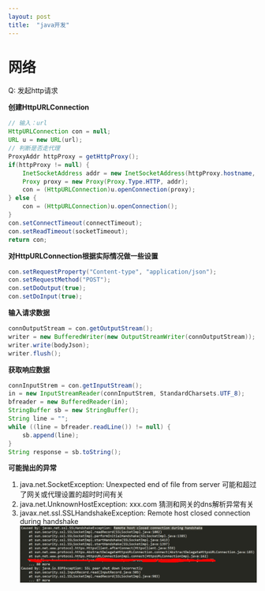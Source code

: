 ```yaml
---
layout: post
title:  "java开发"
---
```


# 网络

Q: 发起http请求

**创建HttpURLConnection**

```java
// 输入：url
HttpURLConnection con = null;
URL u = new URL(url);
// 判断是否走代理
ProxyAddr httpProxy = getHttpProxy();
if(httpProxy != null) {
    InetSocketAddress addr = new InetSocketAddress(httpProxy.hostname, httpProxy.port);
    Proxy proxy = new Proxy(Proxy.Type.HTTP, addr);
    con = (HttpURLConnection)u.openConnection(proxy);
} else {
    con = (HttpURLConnection)u.openConnection();
}
con.setConnectTimeout(connectTimeout);
con.setReadTimeout(socketTimeout);
return con;
```

**对HttpURLConnection根据实际情况做一些设置**

```java
con.setRequestProperty("Content-type", "application/json");
con.setRequestMethod("POST");
con.setDoOutput(true);
con.setDoInput(true);
```

**输入请求数据**

```java
connOutputStream = con.getOutputStream();
writer = new BufferedWriter(new OutputStreamWriter(connOutputStream));
writer.write(bodyJson);
writer.flush();
```

**获取响应数据**

```java
connInputStrem = con.getInputStream();
in = new InputStreamReader(connInputStrem, StandardCharsets.UTF_8);
bfreader = new BufferedReader(in);
StringBuffer sb = new StringBuffer();
String line = "";
while ((line = bfreader.readLine()) != null) {
	sb.append(line);
}
String response = sb.toString();
```

**可能抛出的异常**

1. java.net.SocketException: Unexpected end of file from server
   可能和超过了网关或代理设置的超时时间有关
1. java.net.UnknownHostException: xxx.com
   猜测和网关的dns解析异常有关
1. javax.net.ssl.SSLHandshakeException: Remote host closed connection during handshake
   ![SSLHandshakeException](image/java开发/SSLHandshakeException.jpg)